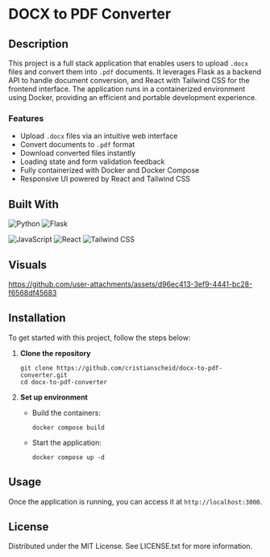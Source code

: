 # DOCX to PDF Converter

## Description

This project is a full stack application that enables users to upload `.docx` files and convert them into `.pdf` documents. It leverages Flask as a backend API to handle document conversion, and React with Tailwind CSS for the frontend interface. The application runs in a containerized environment using Docker, providing an efficient and portable development experience.

### Features

- Upload `.docx` files via an intuitive web interface
- Convert documents to `.pdf` format
- Download converted files instantly
- Loading state and form validation feedback
- Fully containerized with Docker and Docker Compose
- Responsive UI powered by React and Tailwind CSS

## Built With

![Python][python-badge]
![Flask][flask-badge]

![JavaScript][javascript-badge]
![React][react-badge]
![Tailwind CSS][tailwindcss-badge]

## Visuals

https://github.com/user-attachments/assets/d96ec413-3ef9-4441-bc28-f6568df45683

## Installation

To get started with this project, follow the steps below:

1. **Clone the repository**

   ```
   git clone https://github.com/cristianscheid/docx-to-pdf-converter.git
   cd docx-to-pdf-converter
   ```

2. **Set up environment**

   - Build the containers:

     ```
     docker compose build
     ```

   - Start the application:

     ```
     docker compose up -d
     ```

## Usage

Once the application is running, you can access it at `http://localhost:3000`.

## License

Distributed under the MIT License. See LICENSE.txt for more information.

<!-- Badges for 'Built With' section -->

[python-badge]: https://img.shields.io/badge/Python-3.12-gray?style=for-the-badge&logo=python&logoColor=white
[flask-badge]: https://img.shields.io/badge/Flask-3.1-gray?style=for-the-badge&logo=flask&logoColor=white
[javascript-badge]: https://img.shields.io/badge/JavaScript-ES6-gray?style=for-the-badge&logo=javascript&logoColor=white
[react-badge]: https://img.shields.io/badge/React-19.1-gray?style=for-the-badge&logo=react&logoColor=white
[tailwindcss-badge]: https://img.shields.io/badge/Tailwind%20CSS-4.1-gray?style=for-the-badge&logo=tailwindcss&logoColor=white

